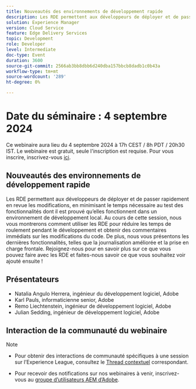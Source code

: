 ```yaml
---
title: Nouveautés des environnements de développement rapide
description: Les RDE permettent aux développeurs de déployer et de passer rapidement en revue les modifications, en minimisant le temps nécessaire au test des fonctionnalités dont il est prouvé qu’elles fonctionnent dans un environnement de développement local. Au cours de cette session, nous vous montrerons comment utiliser les RDE pour réduire les temps de roulement pendant le développement et obtenir des commentaires immédiats sur les modifications du code. De plus, nous vous présentons les dernières fonctionnalités, telles que la journalisation améliorée et la prise en charge frontale. Rejoignez-nous pour en savoir plus sur ce que vous pouvez faire avec les RDE et faites-nous savoir ce que vous souhaitez voir ajouté ensuite !
solution: Experience Manager
version: Cloud Service
feature: Edge Delivery Services
topic: Development
role: Developer
level: Intermediate
doc-type: Event
duration: 3600
source-git-commit: 2566ab3bb8dbb6d240dba157bbcb8dadb1c0b43a
workflow-type: tm+mt
source-wordcount: '289'
ht-degree: 0%

---
```


# Date du séminaire : 4 septembre 2024

Ce webinaire aura lieu du 4 septembre 2024 à 17h CEST / 8h PDT / 20h30 IST.
Le webinaire est gratuit, seule l&#39;inscription est requise.
Pour vous inscrire, inscrivez-vous [ici](https://adobe.ly/4cwc5W4).

## Nouveautés des environnements de développement rapide

Les RDE permettent aux développeurs de déployer et de passer rapidement en revue les modifications, en minimisant le temps nécessaire au test des fonctionnalités dont il est prouvé qu’elles fonctionnent dans un environnement de développement local. Au cours de cette session, nous vous montrerons comment utiliser les RDE pour réduire les temps de roulement pendant le développement et obtenir des commentaires immédiats sur les modifications du code. De plus, nous vous présentons les dernières fonctionnalités, telles que la journalisation améliorée et la prise en charge frontale. Rejoignez-nous pour en savoir plus sur ce que vous pouvez faire avec les RDE et faites-nous savoir ce que vous souhaitez voir ajouté ensuite !

## Présentateurs

* Natalia Angulo Herrera, ingénieur du développement logiciel, Adobe
* Karl Pauls, informaticienne senior, Adobe
* Remo Liechtenstein, ingénieur de développement logiciel, Adobe
* Julian Sedding, ingénieur de développement logiciel, Adobe

## Interaction de la communauté du webinaire

>[!NOTE]
>
>* Pour obtenir des interactions de communauté spécifiques à une session sur l’Experience League, consultez le [Thread contextuel](https://adobe.ly/3M8MFTE) correspondant.
>
>* Pour recevoir des notifications sur nos webinaires à venir, inscrivez-vous au [groupe d’utilisateurs AEM d’Adobe](https://aem-augs.adobe.com/).
